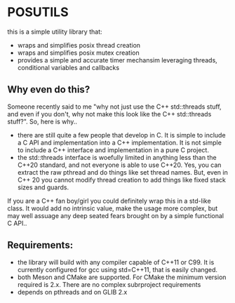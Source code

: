 # POSUTILS
this is a simple utility library that:
- wraps and simplifies posix thread creation
- wraps and simplifies posix mutex creation
- provides a simple and accurate timer mechansim leveraging threads, conditional variables and callbacks

## Why even do this?
Someone recently said to me "why not just use the C++ std::threads stuff, and even if you don't, why not make this look like the C++ std::threads stuff?". So, here is why..
- there are still quite a few people that develop in C. It is simple to include a C API and implementation into a C++ implementation. It is not simple to include a C++ interface and implementation in a pure C project. 
- the std::threads interface is woefully limited in anything less than the C++20 standard, and not everyone is able to use C++20. Yes, you can extract the raw pthread and do things like set thread names. But, even in C++ 20 you cannot modify thread creation to add things like fixed stack sizes and guards. 

If you are a C++ fan boy/girl you could definitely wrap this in a std-like class. It would add no intrinsic value, make the usage more complex, but may well assuage any deep seated fears brought on by a simple functional C API..  

## Requirements:
- the library will build with any compiler capable of C++11 or C99. It is currently configured for gcc using std=C++11, that is easily changed. 
- both Meson and CMake are supported. For CMake the minimum version required is 2.x. There are no complex subrproject requirements
- depends on pthreads and on GLIB 2.x
 

